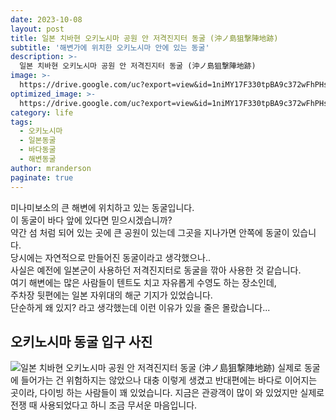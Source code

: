 ```yaml
---
date: 2023-10-08
layout: post
title: 일본 치바현 오키노시마 공원 안 저격진지터 동굴 (沖ノ島狙撃陣地跡)
subtitle: '해변가에 위치한 오키노시마 안에 있는 동굴'
description: >-
  일본 치바현 오키노시마 공원 안 저격진지터 동굴 (沖ノ島狙撃陣地跡)
image: >-
  https://drive.google.com/uc?export=view&id=1niMY17F330tpBA9c372wFhPHsw0yR_pa
optimized_image: >-
  https://drive.google.com/uc?export=view&id=1niMY17F330tpBA9c372wFhPHsw0yR_pa
category: life
tags:
  - 오키노시마
  - 일본동굴
  - 바다동굴
  - 해변동굴
author: mranderson
paginate: true
---
```

미나미보소의 큰 해변에 위치하고 있는 동굴입니다.  
이 동굴이 바다 앞에 있다면 믿으시겠습니까?  
약간 섬 처럼 되어 있는 곳에 큰 공원이 있는데 그곳을 지나가면 안쪽에 동굴이 있습니다.  
당시에는 자연적으로 만들어진 동굴이라고 생각했으나..  
사실은 예전에 일본군이 사용하던 저격진지터로 동굴을 깎아 사용한 것 같습니다.  
여기 해변에는 많은 사람들이 텐트도 치고 자유롭게 수영도 하는 장소인데,  
주차장 뒷편에는 일본 자위대의 해군 기지가 있었습니다.  
단순하게 왜 있지? 라고 생각했는데 이런 이유가 있을 줄은 몰랐습니다...  


## 오키노시마 동굴 입구 사진
<img src="https://drive.google.com/uc?export=view&id=1ViKLXMsTh0HPmssw8efYIjMCGR0_ldiU"    alt="일본 치바현 오키노시마 공원 안 저격진지터 동굴 (沖ノ島狙撃陣地跡)">
실제로 동굴에 들어가는 건 위험하지는 않았으나 대충 이렇게 생겼고 반대편에는 바다로 이어지는 곳이라,  
다이빙 하는 사람들이 꽤 있었습니다.  
지금은 관광객이 많이 와 있었지만 실제로 전쟁 때 사용되었다고 하니 조금 무서운 마음입니다.  